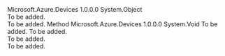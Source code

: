 <Type Name="SecurityHelper" FullName="Microsoft.Azure.Devices.Common.Security.SecurityHelper">
  <TypeSignature Language="C#" Value="public static class SecurityHelper" />
  <TypeSignature Language="ILAsm" Value=".class public auto ansi abstract sealed beforefieldinit SecurityHelper extends System.Object" />
  <TypeSignature Language="DocId" Value="T:Microsoft.Azure.Devices.Common.Security.SecurityHelper" />
  <TypeSignature Language="VB.NET" Value="Public Class SecurityHelper" />
  <TypeSignature Language="F#" Value="type SecurityHelper = class" />
  <AssemblyInfo>
    <AssemblyName>Microsoft.Azure.Devices</AssemblyName>
    <AssemblyVersion>1.0.0.0</AssemblyVersion>
  </AssemblyInfo>
  <Base>
    <BaseTypeName>System.Object</BaseTypeName>
  </Base>
  <Interfaces />
  <Docs>
    <summary>To be added.</summary>
    <remarks>To be added.</remarks>
  </Docs>
  <Members>
    <Member MemberName="ValidateIotHubHostName">
      <MemberSignature Language="C#" Value="public static void ValidateIotHubHostName (string iotHubHostName, string iotHubName);" />
      <MemberSignature Language="ILAsm" Value=".method public static hidebysig void ValidateIotHubHostName(string iotHubHostName, string iotHubName) cil managed" />
      <MemberSignature Language="DocId" Value="M:Microsoft.Azure.Devices.Common.Security.SecurityHelper.ValidateIotHubHostName(System.String,System.String)" />
      <MemberSignature Language="VB.NET" Value="Public Shared Sub ValidateIotHubHostName (iotHubHostName As String, iotHubName As String)" />
      <MemberSignature Language="F#" Value="static member ValidateIotHubHostName : string * string -&gt; unit" Usage="Microsoft.Azure.Devices.Common.Security.SecurityHelper.ValidateIotHubHostName (iotHubHostName, iotHubName)" />
      <MemberType>Method</MemberType>
      <AssemblyInfo>
        <AssemblyName>Microsoft.Azure.Devices</AssemblyName>
        <AssemblyVersion>1.0.0.0</AssemblyVersion>
      </AssemblyInfo>
      <ReturnValue>
        <ReturnType>System.Void</ReturnType>
      </ReturnValue>
      <Parameters>
        <Parameter Name="iotHubHostName" Type="System.String" />
        <Parameter Name="iotHubName" Type="System.String" />
      </Parameters>
      <Docs>
        <param name="iotHubHostName">To be added.</param>
        <param name="iotHubName">To be added.</param>
        <summary>To be added.</summary>
        <remarks>To be added.</remarks>
      </Docs>
    </Member>
  </Members>
</Type>